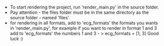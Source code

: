 - To start rendering the project, run 'render_main.py' in the source folder.
- Pay attention - the files folder must be in the same directory as the source folder - named 'files'.
- for rendering in all formats, add to 'ecg_formats' the formats you wants in 'render_main.py', for example if you want to render in format 1 and 3 add to 'ecg_formats' the numbers 1 and 3 - > ecg_formats = [1, 3]
Good luck :)